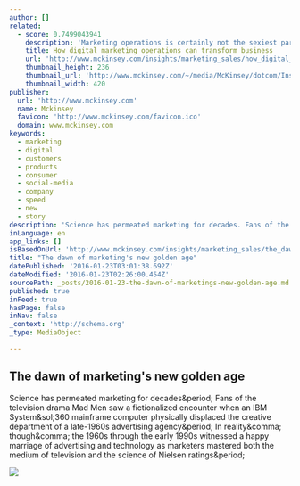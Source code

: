 ```yaml
---
author: []
related:
  - score: 0.7499043941
    description: 'Marketing operations is certainly not the sexiest part of marketing, but it is becoming the most important one. With businesses unable to keep pace with evolving consumer behavior and the marketing landscape, the pressure is on to put marketing operations-skilled people, efficient processes, and supportive technology-in a position to enable brands to not just connect with customers but also shape their interactions.'
    title: How digital marketing operations can transform business
    url: 'http://www.mckinsey.com/insights/marketing_sales/how_digital_marketing_operations_can_transform_business'
    thumbnail_height: 236
    thumbnail_url: 'http://www.mckinsey.com/~/media/McKinsey/dotcom/Insights/Marketing%20Sales/How%20digital%20marketing%20operations%20can%20transform%20business/Digital_marketing_1536x1536_Thumbnail_2x.ashx'
    thumbnail_width: 420
publisher:
  url: 'http://www.mckinsey.com'
  name: Mckinsey
  favicon: 'http://www.mckinsey.com/favicon.ico'
  domain: www.mckinsey.com
keywords:
  - marketing
  - digital
  - customers
  - products
  - consumer
  - social-media
  - company
  - speed
  - new
  - story
description: 'Science has permeated marketing for decades. Fans of the television drama Mad Men saw a fictionalized encounter when an IBM System/360 mainframe computer physically displaced the creative department of a late-1960s advertising agency. In reality, though, the 1960s through the early 1990s witnessed a happy marriage of advertising and technology as marketers mastered both the medium of television and the science of Nielsen ratings.'
inLanguage: en
app_links: []
isBasedOnUrl: 'http://www.mckinsey.com/insights/marketing_sales/the_dawn_of_marketings_new_golden_age?cid=other-eml-ttn-mip-mck-oth-1512&utm_content=bufferfe003&utm_medium=social&utm_source=facebook.com&utm_campaign=buffer'
title: "The dawn of marketing's new golden age"
datePublished: '2016-01-23T03:01:38.692Z'
dateModified: '2016-01-23T02:26:00.454Z'
sourcePath: _posts/2016-01-23-the-dawn-of-marketings-new-golden-age.md
published: true
inFeed: true
hasPage: false
inNav: false
_context: 'http://schema.org'
_type: MediaObject

---
```

<article style=""><h1>The dawn of marketing's new golden age</h1><p>Science has permeated marketing for decades&amp;period; Fans of the television drama Mad Men saw a fictionalized encounter when an IBM System&amp;sol;360 mainframe computer physically displaced the creative department of a late-1960s advertising agency&amp;period; In reality&amp;comma; though&amp;comma; the 1960s through the early 1990s witnessed a happy marriage of advertising and technology as marketers mastered both the medium of television and the science of Nielsen ratings&amp;period;</p><img src="http://www.mckinsey.com/~/media/McKinsey/dotcom/Insights/Marketing%20Sales/The%20dawn%20of%20marketings%20new%20golden%20age/Blown_away_1536x1536_Thumbnail_2x.ashx" /></article>